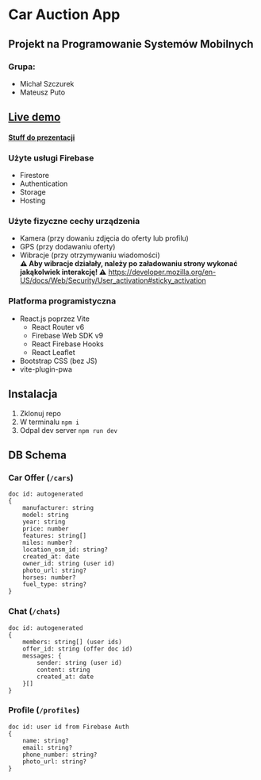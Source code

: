 # Car Auction App

## Projekt na Programowanie Systemów Mobilnych

### Grupa:

- Michał Szczurek
- Mateusz Puto

## [Live demo](https://psm-firebase-4f74c.web.app/)

#### [Stuff do prezentacji](/docs/docs.md)

### Użyte usługi Firebase

- Firestore
- Authentication
- Storage
- Hosting

### Użyte fizyczne cechy urządzenia

- Kamera (przy dowaniu zdjęcia do oferty lub profilu)
- GPS (przy dodawaniu oferty)
- Wibracje (przy otrzymywaniu wiadomości)  
  **⚠️ Aby wibracje działały, należy po załadowaniu strony wykonać jakąkolwiek interakcję! ⚠️**
  https://developer.mozilla.org/en-US/docs/Web/Security/User_activation#sticky_activation

### Platforma programistyczna

- React.js poprzez Vite
  - React Router v6
  - Firebase Web SDK v9
  - React Firebase Hooks
  - React Leaflet
- Bootstrap CSS (bez JS)
- vite-plugin-pwa

## Instalacja

1. Zklonuj repo
2. W terminalu `npm i`
3. Odpal dev server `npm run dev`

## DB Schema

### Car Offer (`/cars`)

```
doc id: autogenerated
{
    manufacturer: string
    model: string
    year: string
    price: number
    features: string[]
    miles: number?
    location_osm_id: string?
    created_at: date
    owner_id: string (user id)
    photo_url: string?
    horses: number?
    fuel_type: string?
}
```

### Chat (`/chats`)

```
doc id: autogenerated
{
    members: string[] (user ids)
    offer_id: string (offer doc id)
    messages: {
        sender: string (user id)
        content: string
        created_at: date
    }[]
}
```

### Profile (`/profiles`)

```
doc id: user id from Firebase Auth
{
    name: string?
    email: string?
    phone_number: string?
    photo_url: string?
}
```
